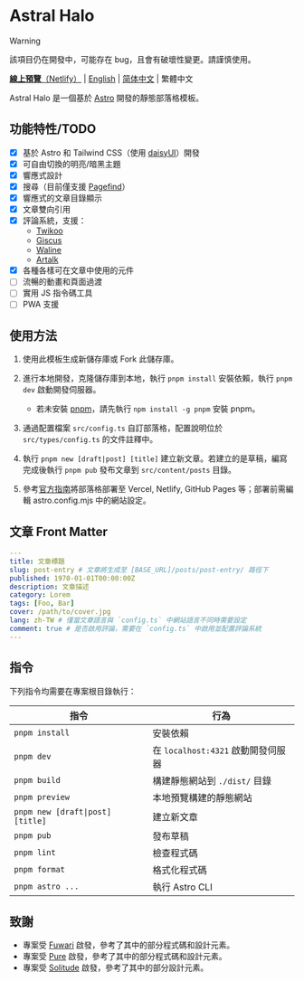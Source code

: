 # Astral Halo

> [!WARNING]
> 該項目仍在開發中，可能存在 bug，且會有破壞性變更。請謹慎使用。

[**線上預覽**（Netlify）](https://astral-halo.netlify.app/) | [English](README.md) | [简体中文](README.zh-CN.md) | 繁體中文

Astral Halo 是一個基於 [Astro](https://astro.build) 開發的靜態部落格模板。

## 功能特性/TODO

- [x] 基於 Astro 和 Tailwind CSS（使用 [daisyUI](https://daisyui.com/?lang=zh_hant)）開發
- [x] 可自由切換的明亮/暗黑主題
- [x] 響應式設計
- [x] 搜尋（目前僅支援 [Pagefind](https://pagefind.app/)）
- [x] 響應式的文章目錄顯示
- [x] 文章雙向引用
- [x] 評論系統，支援：
  - [Twikoo](https://twikoo.js.org/)
  - [Giscus](https://giscus.app/zh-TW/)
  - [Waline](https://waline.js.org/)
  - [Artalk](https://artalk.js.org/)
- [x] 各種各樣可在文章中使用的元件
- [ ] 流暢的動畫和頁面過渡
- [ ] 實用 JS 指令碼工具
- [ ] PWA 支援

## 使用方法

1. 使用此模板生成新儲存庫或 Fork 此儲存庫。
2. 進行本地開發，克隆儲存庫到本地，執行 `pnpm install` 安裝依賴，執行 `pnpm dev` 啟動開發伺服器。

   - 若未安裝 [pnpm](https://pnpm.io/)，請先執行 `npm install -g pnpm` 安裝 pnpm。

3. 通過配置檔案 `src/config.ts` 自訂部落格，配置說明位於 `src/types/config.ts` 的文件註釋中。
4. 執行 `pnpm new [draft|post] [title]` 建立新文章。若建立的是草稿，編寫完成後執行 `pnpm pub` 發布文章到 `src/content/posts` 目錄。
5. 參考[官方指南](https://docs.astro.build/zh-cn/guides/deploy/)將部落格部署至 Vercel, Netlify, GitHub Pages 等；部署前需編輯 astro.config.mjs 中的網站設定。

## 文章 Front Matter

```yaml
---
title: 文章標題
slug: post-entry # 文章將生成至 [BASE_URL]/posts/post-entry/ 路徑下
published: 1970-01-01T00:00:00Z
description: 文章描述
category: Lorem
tags: [Foo, Bar]
cover: /path/to/cover.jpg
lang: zh-TW # 僅當文章語言與 `config.ts` 中網站語言不同時需要設定
comment: true # 是否啟用評論，需要在 `config.ts` 中啟用並配置評論系統
---
```

## 指令

下列指令均需要在專案根目錄執行：

| 指令                             | 行為                               |
| -------------------------------- | ---------------------------------- |
| `pnpm install`                   | 安裝依賴                           |
| `pnpm dev`                       | 在 `localhost:4321` 啟動開發伺服器 |
| `pnpm build`                     | 構建靜態網站到 `./dist/` 目錄      |
| `pnpm preview`                   | 本地預覽構建的靜態網站             |
| `pnpm new [draft\|post] [title]` | 建立新文章                         |
| `pnpm pub`                       | 發布草稿                           |
| `pnpm lint`                      | 檢查程式碼                         |
| `pnpm format`                    | 格式化程式碼                       |
| `pnpm astro ...`                 | 執行 Astro CLI                     |

## 致謝

- 專案受 [Fuwari](https://github.com/saicaca/fuwari) 啟發，參考了其中的部分程式碼和設計元素。
- 專案受 [Pure](https://github.com/cworld1/astro-theme-pure) 啟發，參考了其中的部分程式碼和設計元素。
- 專案受 [Solitude](https://github.com/everfu/hexo-theme-solitude) 啟發，參考了其中的部分設計元素。
